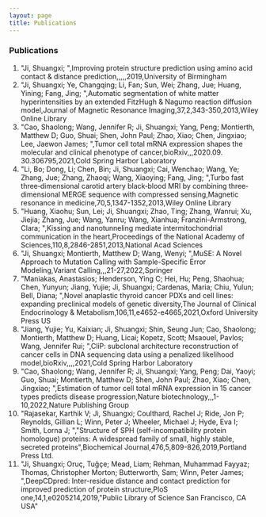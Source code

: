 ```yaml
---
layout: page
title: Publications
---
```


### Publications

1. "Ji, Shuangxi; ",Improving protein structure prediction using amino acid contact & distance prediction,,,,,2019,University of Birmingham
2. "Ji, Shuangxi; Ye, Changqing; Li, Fan; Sun, Wei; Zhang, Jue; Huang, Yining; Fang, Jing; ",Automatic segmentation of white matter hyperintensities by an extended FitzHugh & Nagumo reaction diffusion model,Journal of Magnetic Resonance Imaging,37,2,343-350,2013,Wiley Online Library
3. "Cao, Shaolong; Wang, Jennifer R; Ji, Shuangxi; Yang, Peng; Montierth, Matthew D; Guo, Shuai; Shen, John Paul; Zhao, Xiao; Chen, Jingxiao; Lee, Jaewon James; ",Tumor cell total mRNA expression shapes the molecular and clinical phenotype of cancer,bioRxiv,,,2020.09. 30.306795,2021,Cold Spring Harbor Laboratory
4. "Li, Bo; Dong, Li; Chen, Bin; Ji, Shuangxi; Cai, Wenchao; Wang, Ye; Zhang, Jue; Zhang, Zhaoqi; Wang, Xiaoying; Fang, Jing; ",Turbo fast three‐dimensional carotid artery black‐blood MRI by combining three‐dimensional MERGE sequence with compressed sensing,Magnetic resonance in medicine,70,5,1347-1352,2013,Wiley Online Library
5. "Huang, Xiaohu; Sun, Lei; Ji, Shuangxi; Zhao, Ting; Zhang, Wanrui; Xu, Jiejia; Zhang, Jue; Wang, Yanru; Wang, Xianhua; Franzini-Armstrong, Clara; ",Kissing and nanotunneling mediate intermitochondrial communication in the heart,Proceedings of the National Academy of Sciences,110,8,2846-2851,2013,National Acad Sciences
6. "Ji, Shuangxi; Montierth, Matthew D; Wang, Wenyi; ",MuSE: A Novel Approach to Mutation Calling with Sample-Specific Error Modeling,Variant Calling,,,21-27,2022,Springer
7. "Maniakas, Anastasios; Henderson, Ying C; Hei, Hu; Peng, Shaohua; Chen, Yunyun; Jiang, Yujie; Ji, Shuangxi; Cardenas, Maria; Chiu, Yulun; Bell, Diana; ",Novel anaplastic thyroid cancer PDXs and cell lines: expanding preclinical models of genetic diversity,The Journal of Clinical Endocrinology & Metabolism,106,11,e4652-e4665,2021,Oxford University Press US
8. "Jiang, Yujie; Yu, Kaixian; Ji, Shuangxi; Shin, Seung Jun; Cao, Shaolong; Montierth, Matthew D; Huang, Licai; Kopetz, Scott; Msaouel, Pavlos; Wang, Jennifer Rui; ",CliP: subclonal architecture reconstruction of cancer cells in DNA sequencing data using a penalized likelihood model,bioRxiv,,,,2021,Cold Spring Harbor Laboratory
9. "Cao, Shaolong; Wang, Jennifer R; Ji, Shuangxi; Yang, Peng; Dai, Yaoyi; Guo, Shuai; Montierth, Matthew D; Shen, John Paul; Zhao, Xiao; Chen, Jingxiao; ",Estimation of tumor cell total mRNA expression in 15 cancer types predicts disease progression,Nature biotechnology,,,1-10,2022,Nature Publishing Group
10. "Rajasekar, Karthik V; Ji, Shuangxi; Coulthard, Rachel J; Ride, Jon P; Reynolds, Gillian L; Winn, Peter J; Wheeler, Michael J; Hyde, Eva I; Smith, Lorna J; ","Structure of SPH (self-incompatibility protein homologue) proteins: A widespread family of small, highly stable, secreted proteins",Biochemical Journal,476,5,809-826,2019,Portland Press Ltd.
11. "Ji, Shuangxi; Oruç, Tuğçe; Mead, Liam; Rehman, Muhammad Fayyaz; Thomas, Christopher Morton; Butterworth, Sam; Winn, Peter James; ",DeepCDpred: Inter-residue distance and contact prediction for improved prediction of protein structure,PloS one,14,1,e0205214,2019,"Public Library of Science San Francisco, CA USA"
